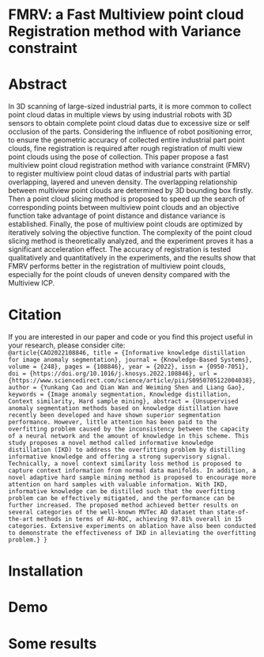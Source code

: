# FMRV: a Fast Multiview point cloud Registration method with Variance constraint




# Abstract
In 3D scanning of large-sized industrial parts, it is more common to collect point cloud datas in multiple views by using industrial robots with 3D sensors to obtain complete point cloud datas due to excessive size or self occlusion of the parts. Considering the influence of robot positioning error, to ensure the geometric accuracy of collected entire industrial part point clouds, fine registration is required after rough registration of multi view point clouds using the pose of collection. This paper propose a fast multiview point cloud registration method with variance constraint (FMRV) to register multiview point cloud datas of industrial parts with partial overlapping, layered and uneven density. The overlapping relationship between multiview point clouds are determined by 3D bounding box firstly. Then a point cloud slicing method is proposed to speed up the search of corresponding points between multiview point clouds and an objective function take advantage of point distance and distance variance is established. Finally, the pose of multiview point clouds are optimized by iteratively solving the objective function. The complexity of the point cloud slicing method is theoretically analyzed, and the experiment proves it has a significant acceleration effect. The accuracy of registration is tested qualitatively and quantitatively in the experiments, and the results show that FMRV performs better in the registration of multiview point clouds, especially for the point clouds of uneven density compared with the Multiview ICP.


# Citation
If you are interested in our paper and code or you find this project useful in your research, please consider cite:<br>
`@article{CAO2022108846,
title = {Informative knowledge distillation for image anomaly segmentation},
journal = {Knowledge-Based Systems},
volume = {248},
pages = {108846},
year = {2022},
issn = {0950-7051},
doi = {https://doi.org/10.1016/j.knosys.2022.108846},
url = {https://www.sciencedirect.com/science/article/pii/S0950705122004038},
author = {Yunkang Cao and Qian Wan and Weiming Shen and Liang Gao},
keywords = {Image anomaly segmentation, Knowledge distillation, Context similarity, Hard sample mining},
abstract = {Unsupervised anomaly segmentation methods based on knowledge distillation have recently been developed and have shown superior segmentation performance. However, little attention has been paid to the overfitting problem caused by the inconsistency between the capacity of a neural network and the amount of knowledge in this scheme. This study proposes a novel method called informative knowledge distillation (IKD) to address the overfitting problem by distilling informative knowledge and offering a strong supervisory signal. Technically, a novel context similarity loss method is proposed to capture context information from normal data manifolds. In addition, a novel adaptive hard sample mining method is proposed to encourage more attention on hard samples with valuable information. With IKD, informative knowledge can be distilled such that the overfitting problem can be effectively mitigated, and the performance can be further increased. The proposed method achieved better results on several categories of the well-known MVTec AD dataset than state-of-the-art methods in terms of AU-ROC, achieving 97.81% overall in 15 categories. Extensive experiments on ablation have also been conducted to demonstrate the effectiveness of IKD in alleviating the overfitting problem.}
}`


# Installation


# Demo


# Some results















